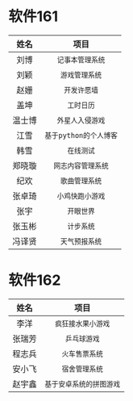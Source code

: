 软件161
=====
| 姓名 | 项目 |
| :-----: | :-----: |
| 刘博 |  `记事本管理系统`  |
| 刘颖 |  `游戏管理系统` |
| 赵姗 |  `开发许愿墙` |
| 盖坤 | `工时日历` |
| 温士博 |  `外星人入侵游戏` |
| 江雪 | `基于python的个人博客` |
| 韩雪 | `在线测试` |
| 郑晓璇 |  `网志内容管理系统` |
| 纪欢 |  `歌曲管理系统` |
| 张卓琦 |  `小鸡快跑小游戏` |
| 张宇 |  `开眼世界` |
| 张玉彬 |  `计步系统` |
| 冯译贤 | `天气预报系统` |



软件162
=====
| 姓名 | 项目 |
| :-----: | :-----: |
| 李洋 |  `疯狂接水果小游戏` |
| 张瑞芳 |  `乒乓球游戏` |
| 程志兵 |  `火车售票系统` |
| 安小飞 |  `宿舍管理系统` |
| 赵宇鑫 |  `基于安卓系统的拼图游戏` |

